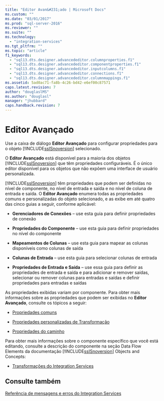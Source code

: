 ```yaml
---
title: "Editor Avan&#231;ado | Microsoft Docs"
ms.custom: ""
ms.date: "03/01/2017"
ms.prod: "sql-server-2016"
ms.reviewer: ""
ms.suite: ""
ms.technology: 
  - "integration-services"
ms.tgt_pltfrm: ""
ms.topic: "article"
f1_keywords: 
  - "sql13.dts.designer.advancededitor.columnproperties.f1"
  - "sql13.dts.designer.advancededitor.componentproperties.f1"
  - "sql13.dts.designer.advancededitor.inputcolumns.f1"
  - "sql13.dts.designer.advancededitor.connections.f1"
  - "sql13.dts.designer.advancededitor.columnmappings.f1"
ms.assetid: 5ad0ac71-fa8b-4c26-bd42-e6ef00c87571
caps.latest.revision: 7
author: "douglaslMS"
ms.author: "douglasl"
manager: "jhubbard"
caps.handback.revision: 7
---
```

# Editor Avan&#231;ado
  Use a caixa de diálogo **Editor Avançado** para configurar propriedades para o objeto [!INCLUDE[ssISnoversion](../includes/ssisnoversion-md.md)] selecionado.  
  
 O **Editor Avançado** está disponível para a maioria dos objetos [!INCLUDE[ssISnoversion](../includes/ssisnoversion-md.md)] que têm propriedades configuráveis. É o único editor disponível para os objetos que não expõem uma interface de usuário personalizada.  
  
 [!INCLUDE[ssISnoversion](../includes/ssisnoversion-md.md)] têm propriedades que podem ser definidas no nível de componente, no nível de entrada e saída e no nível de coluna de entrada e saída. O **Editor Avançado** enumera todas as propriedades comuns e personalizadas do objeto selecionado, e as exibe em até quatro das cinco guias a seguir, conforme aplicável:  
  
-   **Gerenciadores de Conexões** – use esta guia para definir propriedades de conexão  
  
-   **Propriedades do Componente** – use esta guia para definir propriedades no nível do componente  
  
-   **Mapeamentos de Colunas** – use esta guia para mapear as colunas disponíveis como colunas de saída  
  
-   **Colunas de Entrada** – use esta guia para selecionar colunas de entrada  
  
-   **Propriedades de Entrada e Saída** – use essa guia para definir as propriedades de entrada e saída e para adicionar e remover saídas, selecionar ou remover colunas para entradas e saídas e definir propriedades para entradas e saídas  
  
 As propriedades exibidas variam por componente. Para obter mais informações sobre as propriedades que podem ser exibidas no **Editor Avançado**, consulte os tópicos a seguir:  
  
-   [Propriedades comuns](../Topic/Common%20Properties.md)  
  
-   [Propriedades personalizadas de Transformação](../integration-services/data-flow/transformations/transformation-custom-properties.md)  
  
-   [Propriedades do caminho](../Topic/Path%20Properties.md)  
  
 Para obter mais informações sobre o componente específico que você está editando, consulte a descrição do componente na seção Data Flow Elements da documentação [!INCLUDE[ssISnoversion](../includes/ssisnoversion-md.md)] Objects and Concepts:  
  
-   [Transformações do Integration Services](../integration-services/data-flow/transformations/integration-services-transformations.md)  
  
## Consulte também  
 [Referência de mensagens e erros do Integration Services](../integration-services/integration-services-error-and-message-reference.md)  
  
  